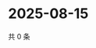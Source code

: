 # 2025-08-15

共 0 条

<!-- BEGIN ZHIHUQUESTIONS -->
<!-- 最后更新时间 Fri Aug 15 2025 03:10:41 GMT+0800 (China Standard Time) -->

<!-- END ZHIHUQUESTIONS -->
